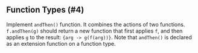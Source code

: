 ## Function Types (#4)

Implement `andThen()` function. It combines the actions of two functions.
`f.andThen(g)` should return a new function that first applies `f`, and then
applies `g` to the result: `{arg -> g(f(arg))}`. Note that `andThen()` is
declared as an extension function on a function type.